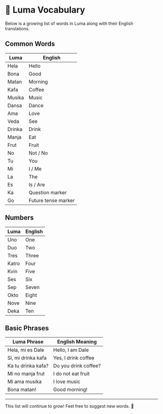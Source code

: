 # 📝 Luma Vocabulary

Below is a growing list of words in Luma along with their English translations. 

## **Common Words**

| Luma | English |
|-------|---------|
| Hela  | Hello |
| Bona  | Good |
| Matan | Morning |
| Kafa  | Coffee |
| Musika | Music |
| Dansa | Dance |
| Ama   | Love |
| Veda  | See |
| Drinka | Drink |
| Manja | Eat |
| Frut  | Fruit |
| No    | Not / No |
| Tu    | You |
| Mi    | I / Me |
| La    | The |
| Es    | Is / Are |
| Ka    | Question marker |
| Go    | Future tense marker |

## **Numbers**

| Luma  | English |
|-------|---------|
| Uno   | One |
| Duo   | Two |
| Tres  | Three |
| Katro | Four |
| Kvin  | Five |
| Ses   | Six |
| Sep   | Seven |
| Okto  | Eight |
| Nove  | Nine |
| Deka  | Ten |

## **Basic Phrases**

| Luma Phrase | English Meaning |
|-------------|----------------|
| Hela, mi es Dale | Hello, I am Dale |
| Si, mi drinka kafa | Yes, I drink coffee |
| Ka tu drinka kafa? | Do you drink coffee? |
| Mi no manja frut | I do not eat fruit |
| Mi ama musika | I love music |
| Bona matan! | Good morning! |

---

This list will continue to grow! Feel free to suggest new words. 🚀
